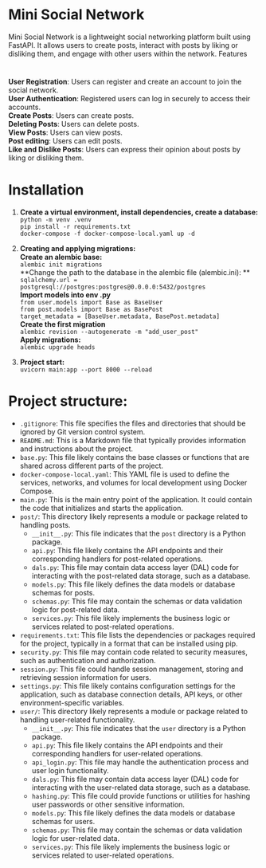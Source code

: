 # Mini Social Network

Mini Social Network is a lightweight social networking platform built using FastAPI. It allows users to create posts, interact with posts by liking or disliking them, and engage with other users within the network.
Features
# 
**User Registration**: Users can register and create an account to join the social network.  
**User Authentication**: Registered users can log in securely to access their accounts.  
**Create Posts**: Users can create posts.  
**Deleting Posts**: Users can delete posts.  
**View Posts**: Users can view posts.  
**Post editing**: Users can edit posts.  
**Like and Dislike Posts**: Users can express their opinion about posts by liking or disliking them.  
#



# Installation  
1. **Create a virtual environment, install dependencies, create a database:**  
     `python -m venv .venv`  
     `pip install -r requirements.txt`  
     `docker-compose -f docker-compose-local.yaml up -d`  

2. **Creating and applying migrations:**  
**Create an alembic base:**  
`alembic init migrations`  
**Change the path to the database in the alembic file (alembic.ini): **  
`sqlalchemy.url = postgresql://postgres:postgres@0.0.0.0:5432/postgres`  
**Import models into env .py**  
`from user.models import Base as BaseUser`  
`from post.models import Base as BasePost`  
`target_metadata = [BaseUser.metadata, BasePost.metadata]`  
**Create the first migration**  
`alembic revision --autogenerate -m "add_user_post"`  
**Apply migrations:**  
`alembic upgrade heads`  

4. **Project start:**  
`uvicorn main:app --port 8000 --reload`  

# Project structure:  
- `.gitignore`: This file specifies the files and directories that should be ignored by Git version control system.
- `README.md`: This is a Markdown file that typically provides information and instructions about the project.
- `base.py`: This file likely contains the base classes or functions that are shared across different parts of the project.
- `docker-compose-local.yaml`: This YAML file is used to define the services, networks, and volumes for local development using Docker Compose.
- `main.py`: This is the main entry point of the application. It could contain the code that initializes and starts the application.
- `post/`: This directory likely represents a module or package related to handling posts.
  - `__init__.py`: This file indicates that the `post` directory is a Python package.
  - `api.py`: This file likely contains the API endpoints and their corresponding handlers for post-related operations.
  - `dals.py`: This file may contain data access layer (DAL) code for interacting with the post-related data storage, such as a database.
  - `models.py`: This file likely defines the data models or database schemas for posts.
  - `schemas.py`: This file may contain the schemas or data validation logic for post-related data.
  - `services.py`: This file likely implements the business logic or services related to post-related operations.
- `requirements.txt`: This file lists the dependencies or packages required for the project, typically in a format that can be installed using pip.
- `security.py`: This file may contain code related to security measures, such as authentication and authorization.
- `session.py`: This file could handle session management, storing and retrieving session information for users.
- `settings.py`: This file likely contains configuration settings for the application, such as database connection details, API keys, or other environment-specific variables.
- `user/`: This directory likely represents a module or package related to handling user-related functionality.
  - `__init__.py`: This file indicates that the `user` directory is a Python package.
  - `api.py`: This file likely contains the API endpoints and their corresponding handlers for user-related operations.
  - `api_login.py`: This file may handle the authentication process and user login functionality.
  - `dals.py`: This file may contain data access layer (DAL) code for interacting with the user-related data storage, such as a database.
  - `hashing.py`: This file could provide functions or utilities for hashing user passwords or other sensitive information.
  - `models.py`: This file likely defines the data models or database schemas for users.
  - `schemas.py`: This file may contain the schemas or data validation logic for user-related data.
  - `services.py`: This file likely implements the business logic or services related to user-related operations.


